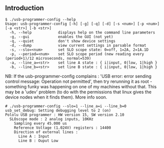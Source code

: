 ## Introduction ##

```
$ ./usb-programmer-config --help
Usage: usb-programmer-config [-h] [-g] [-q] [-d] [-s <num>] [-p <num>] [-a <str>] [-b <str>]
  -h, --help        	displays help on the command line parameters
  -g, --gui         	enables the GUI (not yet)
  -q, --quiet       	don't show device settings
  -d, --dump        	view current settings in parsable format
  -s, --slo=<num>   	set SLO scope state: 0=off, 1=2A, 2=1A.1D
  -p, --period=<num>	set SLO scope period (new reading every (period+1)/12 microseconds, normal=539)
  -a, --line_a=<str>	set line A state : { i|input, 0|low, 1|high }
  -b, --line_b=<str>	set line B state : { i|input, 0|low, 1|high }
```

NB: If the usb-programmer-config complains : 'USB error: error sending control message: Operation not permitted', then try rerunning it as root - something funky was happening on one of my machines without that.  This may be a 'udev' problem (to do with the permissions that linux gives the device nodes when it finds them).  More info soon.

```
# ./usb-programmer-config --slo=1 --line_a=i --line_b=0
usb_set_debug: Setting debugging level to 2 (on)
Pololu USB programmer : HW version 15, SW version 2.10
  SLOscope mode : 2 analog inputs, 10KHz
    Sampling every 45.000 us
    Reference Voltage (1.024V) registers : 14400
    Direction of external lines :
      Line A : Input
      Line B : Ouput Low
```
